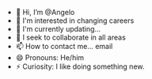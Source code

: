 - 👋 Hi, I’m @Angelo
- 👀 I'm interested in changing careers
- 🌱 I'm currently updating...
- 💞️ I seek to collaborate in all areas
- 📫 How to contact me... email
- 😄 Pronouns: He/him
- ⚡ Curiosity: I like doing something new.

<!---
Angelosouz/Angelosouz is a ✨ special ✨ repository because its `README.md` (this file) appears on your GitHub profile.
You can click the Preview link to take a look at your changes.
--->
